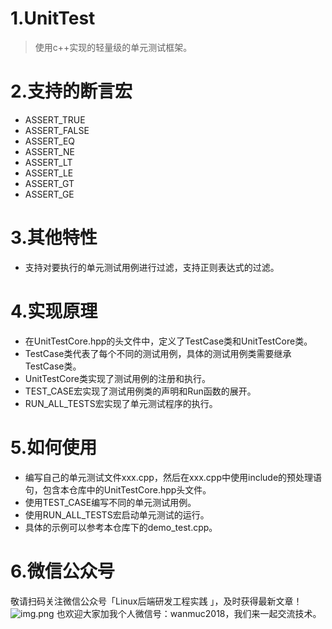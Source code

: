 # 1.UnitTest
> 使用c++实现的轻量级的单元测试框架。

# 2.支持的断言宏
- ASSERT_TRUE
- ASSERT_FALSE
- ASSERT_EQ
- ASSERT_NE
- ASSERT_LT
- ASSERT_LE
- ASSERT_GT
- ASSERT_GE

# 3.其他特性
- 支持对要执行的单元测试用例进行过滤，支持正则表达式的过滤。

# 4.实现原理
- 在UnitTestCore.hpp的头文件中，定义了TestCase类和UnitTestCore类。
- TestCase类代表了每个不同的测试用例，具体的测试用例类需要继承TestCase类。
- UnitTestCore类实现了测试用例的注册和执行。
- TEST_CASE宏实现了测试用例类的声明和Run函数的展开。
- RUN_ALL_TESTS宏实现了单元测试程序的执行。

# 5.如何使用
- 编写自己的单元测试文件xxx.cpp，然后在xxx.cpp中使用include的预处理语句，包含本仓库中的UnitTestCore.hpp头文件。
- 使用TEST_CASE编写不同的单元测试用例。
- 使用RUN_ALL_TESTS宏启动单元测试的运行。
- 具体的示例可以参考本仓库下的demo_test.cpp。

# 6.微信公众号
敬请扫码关注微信公众号「Linux后端研发工程实践 」，及时获得最新文章！
![img.png](https://github.com/wanmuc/UnitTest/blob/main/mp_account.png#pic_center=660*180)
也欢迎大家加我个人微信号：wanmuc2018，我们来一起交流技术。